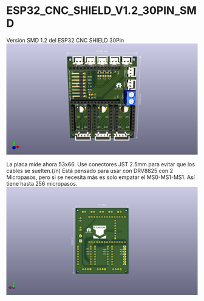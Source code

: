 # ESP32_CNC_SHIELD_V1.2_30PIN_SMD
 Versión SMD 1.2 del ESP32 CNC SHIELD 30Pin
 ![My Image](Images/Esp32_Cnc_Shield_30Pin_SMD.png)
 
La placa mide ahora 53x66. Use conectores JST 2.5mm para evitar que los cables se suelten.(/n)
Está pensado para usar con DRV8825 con 2 Micropasos, pero si se necesita más es solo empatar el MS0-MS1-MS1. 
Así tiene hasta 256 micropasos.
![My Image](Images/Esp32_Cnc_Shield_30Pin_SMD_Back.png)
